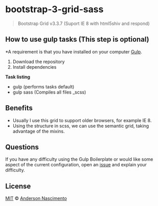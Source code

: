 # bootstrap-3-grid-sass
> Bootstrap Grid v3.3.7 (Suport IE 8 with html5shiv and respond)

## How to use gulp tasks (This step is optional) 
*A requirement is that you have installed on your computer [Gulp](http://gulpjs.com/).

1. Download the repository
2. Install dependencies

**Task listing**
- gulp (performs tasks default)
- gulp sass (Compiles all files  _scss)

## Benefits
- Usually I use this grid to support older browsers, for example IE 8.
- Using the structure in scss, we can use the semantic grid, taking advantage of the mixins.

## Questions
If you have any difficulty using the Gulp Boilerplate or would like some aspect of the current configuration, open an [issue](https://github.com/theandersonn/bootstrap-3-grid/issues/new) and explain your difficulty.

## License
[MIT](https://github.com/theandersonn/bootstrap-3-grid/blob/master/LICENSE.md) © [Anderson Nascimento](https://github.com/theandersonn)